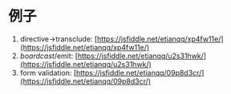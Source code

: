 # 例子 

1. directive->transclude: [https://jsfiddle.net/etianqq/xp4fw11e/](https://jsfiddle.net/etianqq/xp4fw11e/)
2. $boardcast/$emit: [https://jsfiddle.net/etianqq/u2s31hwk/](https://jsfiddle.net/etianqq/u2s31hwk/)
3. form validation: [https://jsfiddle.net/etianqq/09p8d3cr/](https://jsfiddle.net/etianqq/09p8d3cr/)